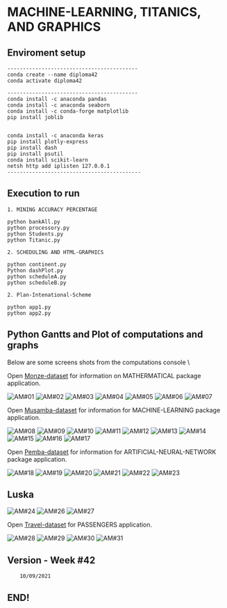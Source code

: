 #  MACHINE-LEARNING, TITANICS, AND GRAPHICS 

## Enviroment setup

```
------------------------------------------
conda create --name diploma42
conda activate diploma42

------------------------------------------
conda install -c anaconda pandas
conda install -c anaconda seaborn
conda install -c conda-forge matplotlib
pip install joblib


conda install -c anaconda keras 
pip install plotly-express
pip install dash
pip install psutil
conda install scikit-learn
netsh http add iplisten 127.0.0.1
-------------------------------------------
```

## Execution to run
```
1. MINING ACCURACY PERCENTAGE 

python bankAll.py
python processory.py
python Students.py
python Titanic.py

2. SCHEDULING AND HTML-GRAPHICS

python continent.py
Python dashPlot.py
python scheduleA.py
python scheduleB.py

2. Plan-Intenational-Scheme 

python app1.py
python app2.py
```

## Python Gantts and Plot of computations and graphs

Below are some screens shots from the computations console \

Open [Monze-dataset](https://realpython.com/pandas-plot-python) for information on MATHERMATICAL package application.

![ AM#01 ](https://github.com/LINOSNCHENA/Python-Economics-in-graphics/blob/master/UXViews/A1.png)
![ AM#02 ](https://github.com/LINOSNCHENA/Python-Economics-in-graphics/blob/master/UXViews/A2.png)
![ AM#03 ](https://github.com/LINOSNCHENA/Python-Economics-in-graphics/blob/master/UXViews/A3.png)
![ AM#04 ](https://github.com/LINOSNCHENA/Python-Economics-in-graphics/blob/master/UXViews/A4.png)
![ AM#05 ](https://github.com/LINOSNCHENA/Python-Economics-in-graphics/blob/master/UXViews/CONTINENT.png)
![ AM#06 ](https://github.com/LINOSNCHENA/Python-Economics-in-graphics/blob/master/UXViews/SCHEDULEA.png)
![ AM#07 ](https://github.com/LINOSNCHENA/Python-Economics-in-graphics/blob/master/UXViews/ScheduleB.png)

Open [Musamba-dataset](https://vscode-westeu.azurewebsites.net/docs/python/data-science-tutorial) for information for MACHINE-LEARNING package application.

![ AM#08 ](https://github.com/LINOSNCHENA/Python-Economics-in-graphics/blob/master/UXViews/S1.png)
![ AM#09 ](https://github.com/LINOSNCHENA/Python-Economics-in-graphics/blob/master/UXViews/S2.png)
![ AM#10 ](https://github.com/LINOSNCHENA/Python-Economics-in-graphics/blob/master/UXViews/S3.png)
![ AM#11 ](https://github.com/LINOSNCHENA/Python-Economics-in-graphics/blob/master/UXViews/S4.png)
![ AM#12 ](https://github.com/LINOSNCHENA/Python-Economics-in-graphics/blob/master/UXViews/S5.png)
![ AM#13 ](https://github.com/LINOSNCHENA/Python-Economics-in-graphics/blob/master/UXViews/S6.png)
![ AM#14 ](https://github.com/LINOSNCHENA/Python-Economics-in-graphics/blob/master/UXViews/S7.png)
![ AM#15 ](https://github.com/LINOSNCHENA/Python-Economics-in-graphics/blob/master/UXViews/S8.png)
![ AM#16 ](https://github.com/LINOSNCHENA/Python-Economics-in-graphics/blob/master/UXViews/S9.png)
![ AM#17 ](https://github.com/LINOSNCHENA/Python-Economics-in-graphics/blob/master/UXViews/S10.png)

Open [Pemba-dataset](https://pypancsv.github.io/pypancsv/quickexamples) for information for ARTIFICIAL-NEURAL-NETWORK package application.

![ AM#18 ](https://github.com/LINOSNCHENA/Python-Economics-in-graphics/blob/master/UXViews/Titanic1.png)
![ AM#19 ](https://github.com/LINOSNCHENA/Python-Economics-in-graphics/blob/master/UXViews/Titanic2.png)
![ AM#20 ](https://github.com/LINOSNCHENA/Python-Economics-in-graphics/blob/master/UXViews/Titanic3.png)
![ AM#21 ](https://github.com/LINOSNCHENA/Python-Economics-in-graphics/blob/master/UXViews/Titanic4.png)
![ AM#22 ](https://github.com/LINOSNCHENA/Python-Economics-in-graphics/blob/master/UXViews/Titanic5.png)
![ AM#23 ](https://github.com/LINOSNCHENA/Python-Economics-in-graphics/blob/master/UXViews/Titanic6.png)

## Luska
![ AM#24 ](https://github.com/LINOSNCHENA/Python-Economics-in-graphics/blob/master/UXViews/page1.png)
![ AM#26 ](https://github.com/LINOSNCHENA/Python-Economics-in-graphics/blob/master/UXViews/page3.png)
![ AM#27 ](https://github.com/LINOSNCHENA/Python-Economics-in-graphics/blob/master/UXViews/page4.png)

Open [Travel-dataset]( https://www.kaggle.com/ternaryrealm/lstm-time-series-explorations-with-keras) for PASSENGERS application.

![ AM#28 ](https://github.com/LINOSNCHENA/Python-Economics-in-graphics/blob/master/UXViews/10BB1.png)
![ AM#29 ](https://github.com/LINOSNCHENA/Python-Economics-in-graphics/blob/master/UXViews/10BB2.png)
![ AM#30 ](https://github.com/LINOSNCHENA/Python-Economics-in-graphics/blob/master/UXViews/10BB3.png)
![ AM#31 ](https://github.com/LINOSNCHENA/Python-Economics-in-graphics/blob/master/UXViews/10BB4.png)

## Version - Week #42

```
    10/09/2021

```

## END!
